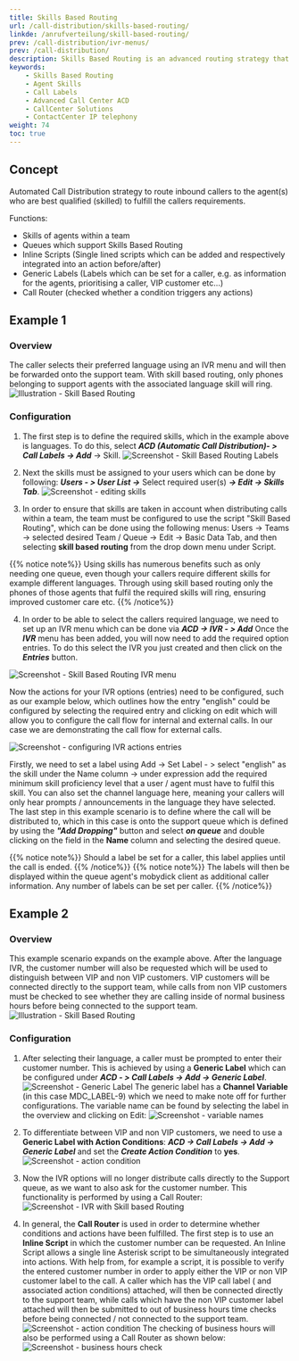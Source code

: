 ```yaml
---
title: Skills Based Routing
url: /call-distribution/skills-based-routing/
linkde: /anrufverteilung/skill-based-routing/
prev: /call-distribution/ivr-menus/
prev: /call-distribution/
description: Skills Based Routing is an advanced routing strategy that routes calls to contact center agents who are best qualified (skilled) to fulfill the incoming callers requirements. Skills Based Routing also has the additional benefit of significantly simplifying Queue Management and Analysis in larger contact center Environments.
keywords: 
    - Skills Based Routing
    - Agent Skills
    - Call Labels
    - Advanced Call Center ACD
    - CallCenter Solutions
    - ContactCenter IP telephony
weight: 74
toc: true
---
```



## Concept
Automated Call Distribution strategy to route inbound callers to the agent(s) who are best qualified (skilled) to fulfill the callers requirements.

Functions:

* Skills of agents within a team
* Queues which support Skills Based Routing
* Inline Scripts (Single lined scripts which can be added and respectively integrated into an action before/after)
* Generic Labels (Labels which can be set for a caller, e.g. as information for the agents, prioritising a caller, VIP customer etc...)
* Call Router (checked whether a condition triggers any actions)

## Example 1

### Overview

The caller selects their preferred language using an IVR menu and will then be forwarded onto the support team. With skill based routing, only phones belonging to support agents with the associated language skill will ring.
![Illustration - Skill Based Routing](../../images/skill_based_routing_example1.png "Skill Based Routing example 1")

### Configuration

1. The first step is to define the required skills, which in the example above is languages. To do this, select ***ACD (Automatic Call Distribution)- > Call Labels -> Add*** -> Skill.
![Screenshot - Skill Based Routing Labels](../../images/skill_based_routing_labels.png "Skill Based Routing Labels")

2. Next the skills must be assigned to your users which can be done by following: ***Users - > User List ->*** Select required user(s) ***-> Edit -> Skills Tab***. 
![Screenshot - editing skills](../../images/skill_based_routing_user_skills.png "editing skills")

3. In order to ensure that skills are taken in account when distributing calls within a team, the team must be configured to use the script "Skill Based Routing", which can be done using the following menus: Users -> Teams -> selected desired Team / Queue -> Edit -> Basic Data Tab, and then selecting **skill based routing** from the drop down menu under Script.

{{% notice note%}}
Using skills has numerous benefits such as only needing one queue, even though your callers require different skills for example different languages. Through using skill based routing only the phones of those agents that fulfil the required skills will ring, ensuring improved customer care etc.
{{% /notice%}}

4. In order to be able to select the callers required language, we need to set up an IVR menu which can be done via ***ACD -> IVR - > Add***
  Once the ***IVR*** menu has been added, you will now need to add the required option entries. To do this select the IVR you just created and then click on the ***Entries*** button.
  
![Screenshot - Skill Based Routing IVR menu](../../images/skill_based_routing_ivr_languages.png "Skill Based Routing IVR menu")

Now the actions for your IVR options (entries) need to be configured, such as our example below, which outlines how the entry "english" could be configured by selecting the required entry and clicking on edit which will allow you to configure the call flow for internal and external calls. In our case we are demonstrating the call flow for external calls.

![Screenshot - configuring IVR actions entries](../../images/skill_based_routing_ivr_english.png "configuring IVR actions entries")

Firstly, we need to set a label using Add -> Set Label - > select "english" as the skill under the Name column -> under expression add the required minimum skill proficiency level that a user / agent must have to fulfil this skill.
You can also set the channel language here, meaning your callers will only hear prompts / announcements in the language they have selected. 
The last step in this example scenario is to define where the call will be distributed to, which in this case is onto the support queue which is defined by using the ***"Add Dropping"*** button and select ***on queue*** and double clicking on the field in the **Name** column and selecting the desired queue.

{{% notice note%}}
Should a label be set for a caller, this label applies until the call is ended.
{{% /notice%}}
{{% notice note%}}
The labels will then be displayed within the queue agent's mobydick client as additional caller information. Any number of labels can be set per caller.
{{% /notice%}}


## Example 2

### Overview

This example scenario expands on the example above. After the language IVR, the customer number will also be requested which will be used to distinguish between VIP and non VIP customers. VIP customers will be connected directly to the support team, while calls from non VIP customers must be checked to see whether they are calling inside of normal business hours before being connected to the support team. 
 ![Illustration - Skill Based Routing](../../images/skill_based_routing2.png "Skill Based Routing example 2")

### Configuration

1. After selecting their language, a caller must be prompted to enter their customer number. This is achieved by using a **Generic Label** which can be configured under ***ACD - > Call Labels -> Add -> Generic Label***.
![Screenshot - Generic Label](../../images/skill_based_routing_label_generic.png "Generic Label")
The generic label has a **Channel Variable** (in this case MDC_LABEL-9) which we need to make note off for further configurations. The variable name can be found by selecting the label in the overview and clicking on Edit: 
![Screenshot - variable names](../../images/skill_based_routing_label_condition.png "variable names")


2. To differentiate between VIP and non VIP customers, we need to use a **Generic Label with Action Conditions**: ***ACD -> Call Labels -> Add -> Generic Label*** and set the ***Create Action Condition*** to **yes**. 
![Screenshot - action condition](../../images/skill_based_routing_call_label_VIP.png "action condition")


3. Now the IVR options will no longer distribute calls directly to the Support queue, as we want to also ask for the customer number. This functionality is performed by using a Call Router:
![Screenshot - IVR with Skill based Routing](../../images/skill_based_routing_ivr_edit.png "IVR")


4. In general, the **Call Router** is used in order to determine whether conditions and actions have been fulfilled. 
The first step is to use an **Inline Script** in which the customer number can be requested. An Inline Script allows a single line Asterisk script to be simultaneously integrated into actions. 
With help from, for example a script, it is possible to verify the entered customer number in order to apply either the VIP or non VIP customer label to the call. A caller which has the VIP call label ( and associated action conditions) attached, will then be connected directly to the support team, while calls which have the non VIP customer label attached will then be submitted to out of business hours time checks before being connected / not connected to the support team.
![Screenshot - action condition](../../images/skill_based_routing_call_router_Customer_Number.png "action condition")
The checking of business hours will also be performed using a Call Router as shown below: 
![Screenshot - business hours check](../../images/skill_based_router_call_router_business_hours.png "check business hours")
